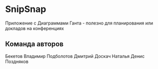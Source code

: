 
# SnipSnap

Приложение с Диаграммами Ганта - полезно для планирования или докладов на конференциях

## Команда авторов

Бекетов Владимир
Подболотов Дмитрий
Доскач Наталья
Денис Поздняков
